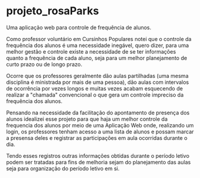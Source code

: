 # projeto_rosaParks
Uma aplicação web para controle de frequência de alunos.

Como professor voluntário em Cursinhos Populares notei que o controle da frequência dos alunos é uma necessidade inegável, quero dizer, para uma melhor gestão e controle existe a necessidade de se ter informações quanto a frequência de cada aluno, seja para um melhor planejamento de curto prazo ou de longo prazo.

Ocorre que os professores geralmente dão aulas partilhadas (uma mesma disciplina é ministrada por mais de uma pessoa), dão aulas com intervalos de ocorrência por vezes longos e muitas vezes acabam esquecendo de realizar a "chamada" convencional o que gera um controle impreciso da frequência dos alunos.

Pensando na necessidade da facilitação do apontamento de presença dos alunos idealizei esse projeto para que haja um melhor controle da frequencia dos alunos por meio de uma Aplicação Web onde, realizando um login, os professores tenham acesso a uma lista de alunos e possam marcar a presensa deles e registrar as participações em aula ocorridas durante o dia.

Tendo esses registros outras informações obtidas durante o período letivo podem ser tratadas para fins de melhoria sejam do planejamento das aulas seja para organização do período letivo em si.  
